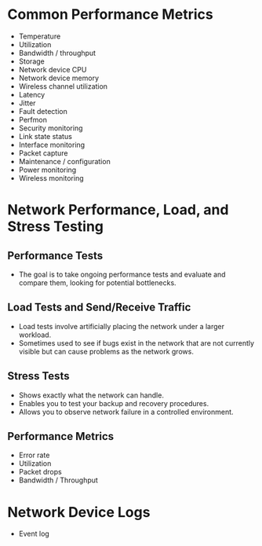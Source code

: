 # Common Performance Metrics
- Temperature
- Utilization
- Bandwidth / throughput
- Storage
- Network device CPU
- Network device memory
- Wireless channel utilization
- Latency
- Jitter
- Fault detection
- Perfmon
- Security monitoring
- Link state status
- Interface monitoring
- Packet capture
- Maintenance / configuration
- Power monitoring
- Wireless monitoring

# Network Performance, Load, and Stress Testing

## Performance Tests
- The goal is to take ongoing performance tests and evaluate and compare them, looking for potential bottlenecks.

## Load Tests and Send/Receive Traffic
- Load tests involve artificially placing the network under a larger workload.
- Sometimes used to see if bugs exist in the network that are not currently visible but can cause problems as the network grows.

## Stress Tests
- Shows exactly what the network can handle.
- Enables you to test your backup and recovery procedures.
- Allows you to observe network failure in a controlled environment.

## Performance Metrics
- Error rate
- Utilization
- Packet drops
- Bandwidth / Throughput

# Network Device Logs
- Event log

